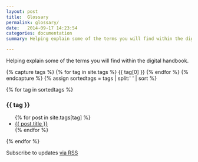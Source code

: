 ```yaml
---
layout: post
title:  Glossary
permalink: glossary/
date:   2014-09-17 14:23:54
categories: documentation
summary: Helping explain some of the terms you will find within the digital handbook.

---
```

<div class="home">
<p>Helping explain some of the terms you will find within the digital handbook.</p>
{% capture tags %}
  {% for tag in site.tags %}
    {{ tag[0] }}
  {% endfor %}
{% endcapture %}
{% assign sortedtags = tags | split:' ' | sort %}

{% for tag in sortedtags %}
  <h3 id="{{ tag }}">{{ tag }}</h3>
  <ul>
  {% for post in site.tags[tag] %}
    <li><a href="{{ post.url }}">{{ post.title }}</a></li>
  {% endfor %}
  </ul>
{% endfor %}





  <p class="rss-subscribe">Subscribe to updates <a href="{{ "/feed.xml" | prepend: site.baseurl }}">via RSS</a></p>

</div>